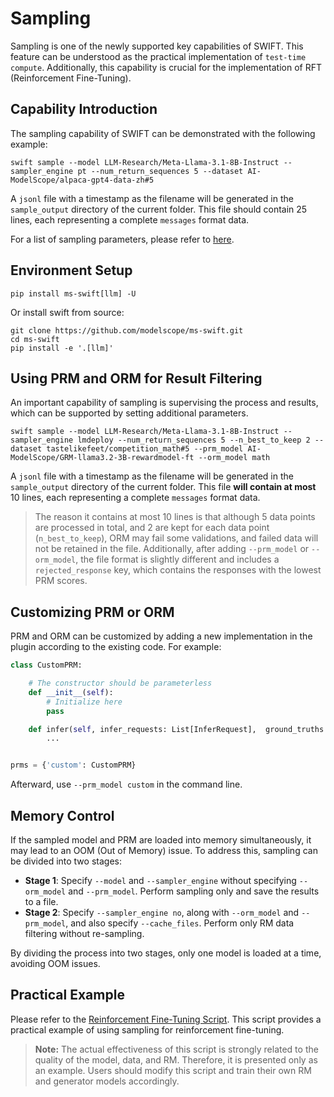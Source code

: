 # Sampling

Sampling is one of the newly supported key capabilities of SWIFT. This feature can be understood as the practical implementation of `test-time compute`. Additionally, this capability is crucial for the implementation of RFT (Reinforcement Fine-Tuning).

## Capability Introduction

The sampling capability of SWIFT can be demonstrated with the following example:

```shell
swift sample --model LLM-Research/Meta-Llama-3.1-8B-Instruct --sampler_engine pt --num_return_sequences 5 --dataset AI-ModelScope/alpaca-gpt4-data-zh#5
```

A `jsonl` file with a timestamp as the filename will be generated in the `sample_output` directory of the current folder. This file should contain 25 lines, each representing a complete `messages` format data.

For a list of sampling parameters, please refer to [here](Command-line-parameters.md).

## Environment Setup

```shell
pip install ms-swift[llm] -U
```

Or install swift from source:

```shell
git clone https://github.com/modelscope/ms-swift.git
cd ms-swift
pip install -e '.[llm]'
```

## Using PRM and ORM for Result Filtering

An important capability of sampling is supervising the process and results, which can be supported by setting additional parameters.

```shell
swift sample --model LLM-Research/Meta-Llama-3.1-8B-Instruct --sampler_engine lmdeploy --num_return_sequences 5 --n_best_to_keep 2 --dataset tastelikefeet/competition_math#5 --prm_model AI-ModelScope/GRM-llama3.2-3B-rewardmodel-ft --orm_model math
```

A `jsonl` file with a timestamp as the filename will be generated in the `sample_output` directory of the current folder. This file **will contain at most** 10 lines, each representing a complete `messages` format data.
> The reason it contains at most 10 lines is that although 5 data points are processed in total, and 2 are kept for each data point (`n_best_to_keep`), ORM may fail some validations, and failed data will not be retained in the file.
> Additionally, after adding `--prm_model` or `--orm_model`, the file format is slightly different and includes a `rejected_response` key, which contains the responses with the lowest PRM scores.

## Customizing PRM or ORM

PRM and ORM can be customized by adding a new implementation in the plugin according to the existing code. For example:

```python
class CustomPRM:

    # The constructor should be parameterless
    def __init__(self):
        # Initialize here
        pass

    def infer(self, infer_requests: List[InferRequest],  ground_truths: List[str], **kwargs) -> List[Any]:
        ...


prms = {'custom': CustomPRM}
```

Afterward, use `--prm_model custom` in the command line.

## Memory Control

If the sampled model and PRM are loaded into memory simultaneously, it may lead to an OOM (Out of Memory) issue. To address this, sampling can be divided into two stages:

- **Stage 1**: Specify `--model` and `--sampler_engine` without specifying `--orm_model` and `--prm_model`. Perform sampling only and save the results to a file.
- **Stage 2**: Specify `--sampler_engine no`, along with `--orm_model` and `--prm_model`, and also specify `--cache_files`. Perform only RM data filtering without re-sampling.

By dividing the process into two stages, only one model is loaded at a time, avoiding OOM issues.

## Practical Example

Please refer to the [Reinforcement Fine-Tuning Script](https://github.com/modelscope/ms-swift/tree/main/examples/train/rft/rft.py). This script provides a practical example of using sampling for reinforcement fine-tuning.

> **Note:** The actual effectiveness of this script is strongly related to the quality of the model, data, and RM. Therefore, it is presented only as an example. Users should modify this script and train their own RM and generator models accordingly.
